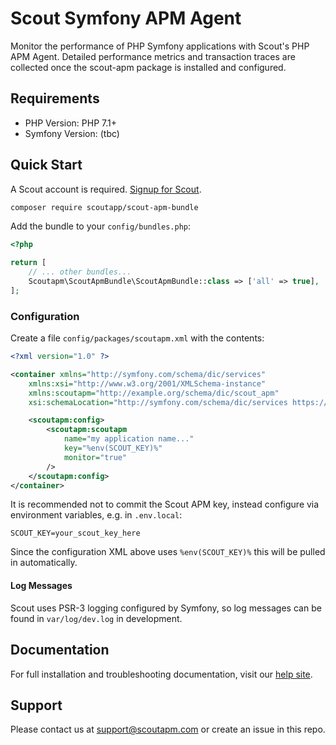 # Scout Symfony APM Agent

Monitor the performance of PHP Symfony applications with Scout's PHP APM Agent.
Detailed performance metrics and transaction traces are collected once the scout-apm package is installed and configured.

## Requirements

* PHP Version: PHP 7.1+
* Symfony Version: (tbc)

## Quick Start

A Scout account is required. [Signup for Scout](https://scoutapm.com/users/sign_up).

```bash
composer require scoutapp/scout-apm-bundle
```

Add the bundle to your `config/bundles.php`:

```php
<?php

return [
    // ... other bundles...
    Scoutapm\ScoutApmBundle\ScoutApmBundle::class => ['all' => true],
];
```

### Configuration

Create a file `config/packages/scoutapm.xml` with the contents:

```xml
<?xml version="1.0" ?>

<container xmlns="http://symfony.com/schema/dic/services"
    xmlns:xsi="http://www.w3.org/2001/XMLSchema-instance"
    xmlns:scoutapm="http://example.org/schema/dic/scout_apm"
    xsi:schemaLocation="http://symfony.com/schema/dic/services https://symfony.com/schema/dic/services/services-1.0.xsd">

    <scoutapm:config>
        <scoutapm:scoutapm
            name="my application name..."
            key="%env(SCOUT_KEY)%"
            monitor="true"
        />
    </scoutapm:config>
</container>
```

It is recommended not to commit the Scout APM key, instead configure via environment variables, e.g. in `.env.local`:

```
SCOUT_KEY=your_scout_key_here
```

Since the configuration XML above uses `%env(SCOUT_KEY)%` this will be pulled in automatically.

#### Log Messages

Scout uses PSR-3 logging configured by Symfony, so log messages can be found in `var/log/dev.log` in development.

## Documentation

For full installation and troubleshooting documentation, visit our [help site](https://docs.scoutapm.com/#symfony).

## Support

Please contact us at support@scoutapm.com or create an issue in this repo.
